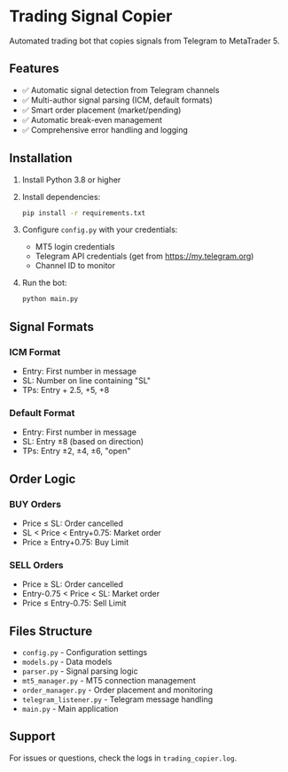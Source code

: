 # Trading Signal Copier

Automated trading bot that copies signals from Telegram to MetaTrader 5.

## Features

- ✅ Automatic signal detection from Telegram channels
- ✅ Multi-author signal parsing (ICM, default formats)
- ✅ Smart order placement (market/pending)
- ✅ Automatic break-even management
- ✅ Comprehensive error handling and logging

## Installation

1. Install Python 3.8 or higher
2. Install dependencies:
   ```bash
   pip install -r requirements.txt
   ```

3. Configure `config.py` with your credentials:
   - MT5 login credentials
   - Telegram API credentials (get from https://my.telegram.org)
   - Channel ID to monitor

4. Run the bot:
   ```bash
   python main.py
   ```

## Signal Formats

### ICM Format
- Entry: First number in message
- SL: Number on line containing "SL"
- TPs: Entry + 2.5, +5, +8

### Default Format
- Entry: First number in message
- SL: Entry ±8 (based on direction)
- TPs: Entry ±2, ±4, ±6, "open"

## Order Logic

### BUY Orders
- Price ≤ SL: Order cancelled
- SL < Price < Entry+0.75: Market order
- Price ≥ Entry+0.75: Buy Limit

### SELL Orders
- Price ≥ SL: Order cancelled
- Entry-0.75 < Price < SL: Market order
- Price ≤ Entry-0.75: Sell Limit

## Files Structure

- `config.py` - Configuration settings
- `models.py` - Data models
- `parser.py` - Signal parsing logic
- `mt5_manager.py` - MT5 connection management
- `order_manager.py` - Order placement and monitoring
- `telegram_listener.py` - Telegram message handling
- `main.py` - Main application

## Support

For issues or questions, check the logs in `trading_copier.log`.
